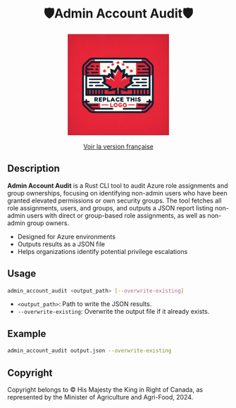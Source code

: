 <div align="center">
    <h1>🛡️Admin Account Audit🛡️</h1>
    <img src="logo.png" width="230">
    <br/>

[Voir la version française](./README.fr_ca.md)
</div>

## Description

**Admin Account Audit** is a Rust CLI tool to audit Azure role assignments and group ownerships, focusing on identifying non-admin users who have been granted elevated permissions or own security groups. The tool fetches all role assignments, users, and groups, and outputs a JSON report listing non-admin users with direct or group-based role assignments, as well as non-admin group owners.

- Designed for Azure environments
- Outputs results as a JSON file
- Helps organizations identify potential privilege escalations

## Usage

```sh
admin_account_audit <output_path> [--overwrite-existing]
```

- `<output_path>`: Path to write the JSON results.
- `--overwrite-existing`: Overwrite the output file if it already exists.

## Example

```sh
admin_account_audit output.json --overwrite-existing
```

## Copyright

Copyright belongs to © His Majesty the King in Right of Canada, as represented by the Minister of Agriculture and Agri-Food, 2024.
